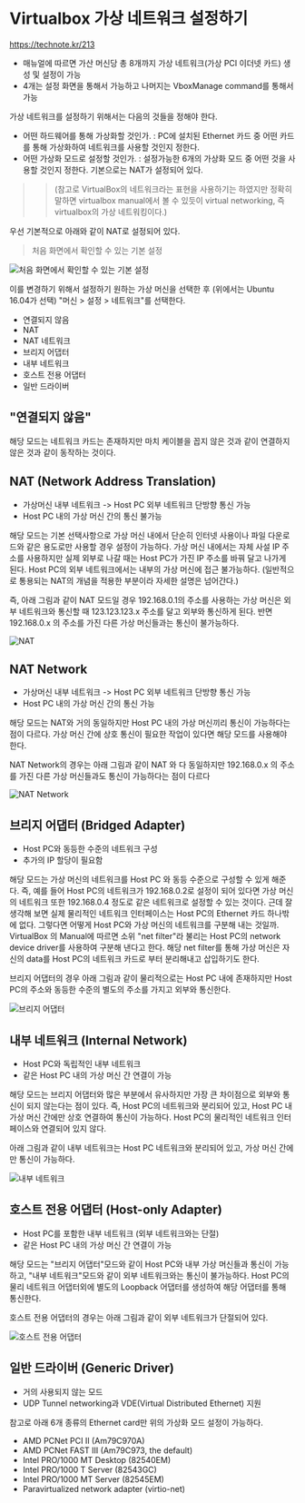 # Virtualbox 가상 네트워크 설정하기

<https://technote.kr/213>

- 매뉴얼에 따르면 가산 머신당 총 8개까지 가상 네트워크(가상 PCI 이더넷 카드) 생성 및 설정이 가능
- 4개는 설정 화면을 통해서 가능하고 나머지는 VboxManage command를 통해서 가능

가상 네트워크를 설정하기 위해서는 다음의 것들을 정해야 한다.

- 어떤 하드웨어를 통해 가상화할 것인가. : PC에 설치된 Ethernet 카드 중 어떤 카드를 통해 가상화하여 네트워크를 사용할 것인지 정한다.
- 어떤 가상화 모드로 설정할 것인가. : 설정가능한 6개의 가상화 모드 중 어떤 것을 사용할 것인지 정한다. 기본으로는 NAT가 설정되어 있다.

>> (참고로 VirtualBox의 네트워크라는 표현을 사용하기는 하였지만 정확히 말하면 virtualbox manual에서 볼 수 있듯이 virtual networking, 즉  virtualbox의 가상 네트워킹이다.)

우선 기본적으로 아래와 같이 NAT로 설정되어 있다.
> 처음 화면에서 확인할 수 있는 기본 설정

![처음 화면에서 확인할 수 있는 기본 설정](./images/DefaultNAT.png)

이를 변경하기 위해서 설정하기 원하는 가상 머신을 선택한 후 (위에서는 Ubuntu 16.04가 선택) "머신 > 설정 > 네트워크"를 선택한다.

- 연결되지 않음
- NAT
- NAT 네트워크
- 브리지 어댑터
- 내부 네트워크
- 호스트 전용 어댑터
- 일반 드라이버

## "연결되지 않음"

해당 모드는 네트워크 카드는 존재하지만 마치 케이블을 꼽지 않은 것과 같이 연결하지 않은 것과 같이 동작하는 것이다.

## NAT (Network Address Translation)

- 가상머신 내부 네트워크 -> Host PC 외부 네트워크 단방향 통신 가능
- Host PC 내의 가상 머신 간의 통신 불가능

해당 모드는 기본 선택사항으로 가상 머신 내에서 단순히 인터넷 사용이나 파일 다운로드와 같은 용도로만 사용할 경우 설정이 가능하다. 가상 머신 내에서는 자체 사설 IP 주소를 사용하지만 실제 외부로 나갈 때는 Host PC가 가진 IP 주소를 바꿔 달고 나가게 된다. Host PC의 외부 네트워크에서는 내부의 가상 머신에 접근 불가능하다. (일반적으로 통용되는 NAT의 개념을 적용한 부분이라 자세한 설명은 넘어간다.)

즉, 아래 그림과 같이 NAT 모드일 경우 192.168.0.1의 주소를 사용하는 가상 머신은 외부 네트워크와 통신할 때 123.123.123.x 주소를 달고 외부와 통신하게 된다. 반면 192.168.0.x 의 주소를 가진 다른 가상 머신들과는 통신이 불가능하다.

![NAT](./images/NAT.png)

## NAT Network

- 가상머신 내부 네트워크 -> Host PC 외부 네트워크 단방향 통신 가능
- Host PC 내의 가상 머신 간의 통신 가능

해당 모드는 NAT와 거의 동일하지만 Host PC 내의 가상 머신끼리 통신이 가능하다는 점이 다르다. 가상 머신 간에 상호 통신이 필요한 작업이 있다면 해당 모드를 사용해야 한다.

NAT Network의 경우는 아래 그림과 같이 NAT 와 다 동일하지만 192.168.0.x 의 주소를 가진 다른 가상 머신들과도 통신이 가능하다는 점이 다르다

![NAT Network](./images/NATNetrowk.png)

## 브리지 어댑터 (Bridged Adapter)

- Host PC와 동등한 수준의 네트워크 구성
- 추가의 IP 할당이 필요함

해당 모드는 가상 머신의 네트워크를 Host PC 와 동등 수준으로 구성할 수 있게 해준다. 즉, 예를 들어 Host PC의 네트워크가 192.168.0.2로 설정이 되어 있다면 가상 머신의 네트워크 또한 192.168.0.4 정도로 같은 네트워크로 설정할 수 있는 것이다. 근데 잘 생각해 보면 실제 물리적인 네트워크 인터페이스는 Host PC의 Ethernet 카드 하나밖에 없다. 그렇다면 어떻게 Host PC와 가상 머신의 네트워크를 구분해 내는 것일까. VirtualBox 의 Manual에 따르면 소위 "net filter"라 불리는 Host PC의 network device driver를 사용하여 구분해 낸다고 한다. 해당 net filter를 통해 가상 머신은 자신의 data를 Host PC의 네트워크 카드로 부터 분리해내고 삽입하기도 한다.

브리지 어댑터의 경우 아래 그림과 같이 물리적으로는 Host PC 내에 존재하지만 Host PC의 주소와 동등한 수준의 별도의 주소를 가지고 외부와 통신한다.

![브리지 어댑터](./images/BridgeAdapter.png)

## 내부 네트워크 (Internal Network)

- Host PC와 독립적인 내부 네트워크
- 같은 Host PC 내의 가상 머신 간 연결이 가능

해당 모드는 브리지 어댑터와 많은 부분에서 유사하지만 가장 큰 차이점으로 외부와 통신이 되지 않는다는 점이 있다. 즉, Host PC의 네트워크와 분리되어 있고, Host PC 내 가상 머신 간에만 상호 연결하여 통신이 가능하다. Host PC의 물리적인 네트워크 인터페이스와 연결되어 있지 않다.

아래 그림과 같이 내부 네트워크는 Host PC 네트워크와 분리되어 있고, 가상 머신 간에만 통신이 가능하다.

![내부 네트워크](./images/InternalNetwork.png)

## 호스트 전용 어댑터 (Host-only Adapter)

- Host PC를 포함한 내부 네트워크 (외부 네트워크와는 단절)
- 같은 Host PC 내의 가상 머신 간 연결이 가능

해당 모드는 "브리지 어댑터"모드와 같이 Host PC와 내부 가상 머신들과 통신이 가능하고, "내부 네트워크"모드와 같이 외부 네트워크와는 통신이 불가능하다. Host PC의 물리 네트워크 어댑터외에 별도의 Loopback 어댑터를 생성하여 해당 어댑터를 통해 통신한다.

호스트 전용 어댑터의 경우는 아래 그림과 같이 외부 네트워크가 단절되어 있다.

![호스트 전용 어댑터](./images/HostOnly.png)

## 일반 드라이버 (Generic Driver)

- 거의 사용되지 않는 모드
- UDP Tunnel networking과 VDE(Virtual Distributed Ethernet) 지원

참고로 아래 6개 종류의 Ethernet card만 위의 가상화 모드 설정이 가능하다.

- AMD PCNet PCI II (Am79C970A)
- AMD PCNet FAST III (Am79C973, the default)
- Intel PRO/1000 MT Desktop (82540EM)
- Intel PRO/1000 T Server (82543GC)
- Intel PRO/1000 MT Server (82545EM)
- Paravirtualized network adapter (virtio-net)

